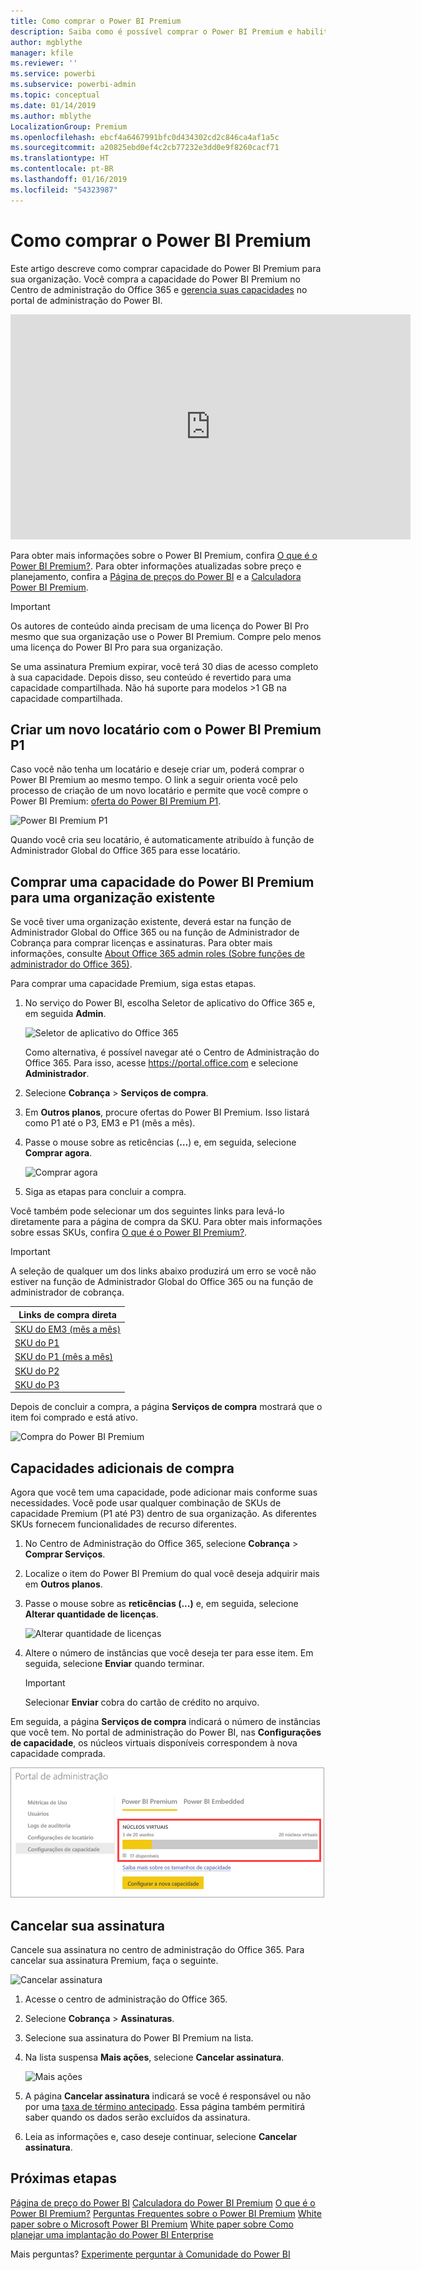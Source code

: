 ```yaml
---
title: Como comprar o Power BI Premium
description: Saiba como é possível comprar o Power BI Premium e habilitar o acesso a conteúdo para toda a organização.
author: mgblythe
manager: kfile
ms.reviewer: ''
ms.service: powerbi
ms.subservice: powerbi-admin
ms.topic: conceptual
ms.date: 01/14/2019
ms.author: mblythe
LocalizationGroup: Premium
ms.openlocfilehash: ebcf4a6467991bfc0d434302cd2c846ca4af1a5c
ms.sourcegitcommit: a20825ebd0ef4c2cb77232e3dd0e9f8260cacf71
ms.translationtype: HT
ms.contentlocale: pt-BR
ms.lasthandoff: 01/16/2019
ms.locfileid: "54323987"
---
```

# <a name="how-to-purchase-power-bi-premium"></a>Como comprar o Power BI Premium

Este artigo descreve como comprar capacidade do Power BI Premium para sua organização. Você compra a capacidade do Power BI Premium no Centro de administração do Office 365 e [gerencia suas capacidades](service-admin-premium-manage.md) no portal de administração do Power BI.

<iframe width="640" height="360" src="https://www.youtube.com/embed/NkvYs5Qp4iA?rel=0&amp;showinfo=0" frameborder="0" allowfullscreen></iframe>

Para obter mais informações sobre o Power BI Premium, confira [O que é o Power BI Premium?](service-premium.md). Para obter informações atualizadas sobre preço e planejamento, confira a [Página de preços do Power BI](https://powerbi.microsoft.com/pricing/) e a [Calculadora Power BI Premium](https://powerbi.microsoft.com/calculator/).

> [!IMPORTANT]
> Os autores de conteúdo ainda precisam de uma licença do Power BI Pro mesmo que sua organização use o Power BI Premium. Compre pelo menos uma licença do Power BI Pro para sua organização.
>
>Se uma assinatura Premium expirar, você terá 30 dias de acesso completo à sua capacidade. Depois disso, seu conteúdo é revertido para uma capacidade compartilhada. Não há suporte para modelos >1 GB na capacidade compartilhada.

## <a name="create-a-new-tenant-with-power-bi-premium-p1"></a>Criar um novo locatário com o Power BI Premium P1

Caso você não tenha um locatário e deseje criar um, poderá comprar o Power BI Premium ao mesmo tempo. O link a seguir orienta você pelo processo de criação de um novo locatário e permite que você compre o Power BI Premium: [oferta do Power BI Premium P1](https://signup.microsoft.com/Signup?OfferId=b3ec5615-cc11-48de-967d-8d79f7cb0af1).

![Power BI Premium P1](media/service-admin-premium-purchase/premium-purchase-with-tenant.png)

Quando você cria seu locatário, é automaticamente atribuído à função de Administrador Global do Office 365 para esse locatário.

## <a name="purchase-a-power-bi-premium-capacity-for-an-existing-organization"></a>Comprar uma capacidade do Power BI Premium para uma organização existente

Se você tiver uma organização existente, deverá estar na função de Administrador Global do Office 365 ou na função de Administrador de Cobrança para comprar licenças e assinaturas. Para obter mais informações, consulte [About Office 365 admin roles (Sobre funções de administrador do Office 365)](https://support.office.com/article/About-Office-365-admin-roles-da585eea-f576-4f55-a1e0-87090b6aaa9d).

Para comprar uma capacidade Premium, siga estas etapas.

1. No serviço do Power BI, escolha Seletor de aplicativo do Office 365 e, em seguida **Admin**.

    ![Seletor de aplicativo do Office 365](media/service-admin-premium-purchase/o365-app-picker.png)

    Como alternativa, é possível navegar até o Centro de Administração do Office 365. Para isso, acesse https://portal.office.com e selecione **Administrador**.

1. Selecione **Cobrança** > **Serviços de compra**.

1. Em **Outros planos**, procure ofertas do Power BI Premium. Isso listará como P1 até o P3, EM3 e P1 (mês a mês).

1. Passe o mouse sobre as reticências (**…**) e, em seguida, selecione **Comprar agora**.

    ![Comprar agora](media/service-admin-premium-purchase/premium-purchase.png)

1. Siga as etapas para concluir a compra.

Você também pode selecionar um dos seguintes links para levá-lo diretamente para a página de compra da SKU. Para obter mais informações sobre essas SKUs, confira [O que é o Power BI Premium?](service-premium.md#premium-capacity-nodes).

> [!IMPORTANT]
> A seleção de qualquer um dos links abaixo produzirá um erro se você não estiver na função de Administrador Global do Office 365 ou na função de administrador de cobrança.

| Links de compra direta |
| --- |
| [SKU do EM3 (mês a mês)](https://portal.office.com/commerce/completeorder.aspx?OfferId=4004702D-749C-4F74-BF47-3048F1833780&adminportal=1) |
| [SKU do P1](https://portal.office.com/commerce/completeorder.aspx?OfferId=b3ec5615-cc11-48de-967d-8d79f7cb0af1&adminportal=1) |
| [SKU do P1 (mês a mês)](https://portal.office.com/commerce/completeorder.aspx?OfferId=E4C8EDD3-74A1-4D42-A738-C647972FBE81&adminportal=1) |
| [SKU do P2](https://portal.office.com/commerce/completeorder.aspx?OfferId=062F2AA7-B4BC-4B0E-980F-2072102D8605&adminportal=1) |
| [SKU do P3](https://portal.office.com/commerce/completeorder.aspx?OfferId=40c7d673-375c-42a1-84ca-f993a524fed0&adminportal=1) |

Depois de concluir a compra, a página **Serviços de compra** mostrará que o item foi comprado e está ativo.

![Compra do Power BI Premium](media/service-admin-premium-purchase/premium-purchased.png)

## <a name="purchase-additional-capacities"></a>Capacidades adicionais de compra

Agora que você tem uma capacidade, pode adicionar mais conforme suas necessidades. Você pode usar qualquer combinação de SKUs de capacidade Premium (P1 até P3) dentro de sua organização. As diferentes SKUs fornecem funcionalidades de recurso diferentes.

1. No Centro de Administração do Office 365, selecione **Cobrança** > **Comprar Serviços**.

1. Localize o item do Power BI Premium do qual você deseja adquirir mais em **Outros planos**.

1. Passe o mouse sobre as **reticências (...)** e, em seguida, selecione **Alterar quantidade de licenças**.

    ![Alterar quantidade de licenças](media/service-admin-premium-purchase/premium-purchase-more.png)

1. Altere o número de instâncias que você deseja ter para esse item. Em seguida, selecione **Enviar** quando terminar.

   > [!IMPORTANT]
   > Selecionar **Enviar** cobra do cartão de crédito no arquivo.

Em seguida, a página **Serviços de compra** indicará o número de instâncias que você tem. No portal de administração do Power BI, nas **Configurações de capacidade**, os núcleos virtuais disponíveis correspondem à nova capacidade comprada.

![Núcleos virtuais disponíveis para a capacidade do Power BI Premium](media/service-admin-premium-purchase/premium-capacities.png)

## <a name="cancel-your-subscription"></a>Cancelar sua assinatura

Cancele sua assinatura no centro de administração do Office 365. Para cancelar sua assinatura Premium, faça o seguinte.

![Cancelar assinatura](media/service-admin-premium-purchase/premium-cancel-subscription.png)

1. Acesse o centro de administração do Office 365.

1. Selecione **Cobrança** > **Assinaturas**.

1. Selecione sua assinatura do Power BI Premium na lista.

1. Na lista suspensa **Mais ações**, selecione **Cancelar assinatura**.

    ![Mais ações](media/service-admin-premium-purchase/o365-more-actions.png)

1. A página **Cancelar assinatura** indicará se você é responsável ou não por uma [taxa de término antecipado](https://support.office.com/article/early-termination-fees-6487d4de-401a-466f-8bc3-c0beb5cc40d3). Essa página também permitirá saber quando os dados serão excluídos da assinatura.

1. Leia as informações e, caso deseje continuar, selecione **Cancelar assinatura**.

## <a name="next-steps"></a>Próximas etapas

[Página de preço do Power BI](https://powerbi.microsoft.com/pricing/)
[Calculadora do Power BI Premium](https://powerbi.microsoft.com/calculator/)
[O que é o Power BI Premium?](service-premium.md)
[Perguntas Frequentes sobre o Power BI Premium](service-premium-faq.md)
[White paper sobre o Microsoft Power BI Premium](https://aka.ms/pbipremiumwhitepaper)
[White paper sobre Como planejar uma implantação do Power BI Enterprise](https://aka.ms/pbienterprisedeploy)

Mais perguntas? [Experimente perguntar à Comunidade do Power BI](http://community.powerbi.com/)